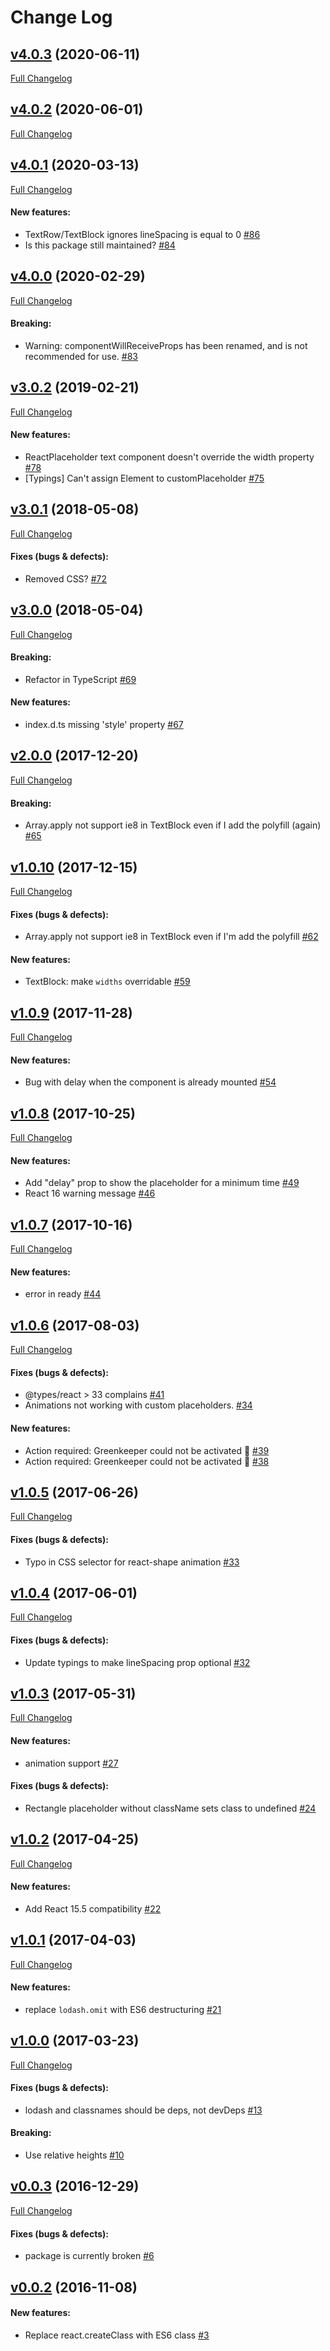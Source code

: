 #  Change Log



## [v4.0.3](https://github.com/buildo/react-placeholder/tree/v4.0.3) (2020-06-11)
[Full Changelog](https://github.com/buildo/react-placeholder/compare/v4.0.2...v4.0.3)

## [v4.0.2](https://github.com/buildo/react-placeholder/tree/v4.0.2) (2020-06-01)
[Full Changelog](https://github.com/buildo/react-placeholder/compare/v4.0.1...v4.0.2)

## [v4.0.1](https://github.com/buildo/react-placeholder/tree/v4.0.1) (2020-03-13)
[Full Changelog](https://github.com/buildo/react-placeholder/compare/v4.0.0...v4.0.1)

#### New features:

- TextRow/TextBlock ignores lineSpacing is equal to 0 [#86](https://github.com/buildo/react-placeholder/issues/86)
- Is this package still maintained?  [#84](https://github.com/buildo/react-placeholder/issues/84)

## [v4.0.0](https://github.com/buildo/react-placeholder/tree/v4.0.0) (2020-02-29)
[Full Changelog](https://github.com/buildo/react-placeholder/compare/v3.0.2...v4.0.0)

#### Breaking:

- Warning: componentWillReceiveProps has been renamed, and is not recommended for use. [#83](https://github.com/buildo/react-placeholder/issues/83)

## [v3.0.2](https://github.com/buildo/react-placeholder/tree/v3.0.2) (2019-02-21)
[Full Changelog](https://github.com/buildo/react-placeholder/compare/v3.0.1...v3.0.2)

#### New features:

- ReactPlaceholder text component doesn't override the width property [#78](https://github.com/buildo/react-placeholder/issues/78)
- [Typings] Can't assign Element to customPlaceholder [#75](https://github.com/buildo/react-placeholder/issues/75)

## [v3.0.1](https://github.com/buildo/react-placeholder/tree/v3.0.1) (2018-05-08)
[Full Changelog](https://github.com/buildo/react-placeholder/compare/v3.0.0...v3.0.1)

#### Fixes (bugs & defects):

- Removed CSS? [#72](https://github.com/buildo/react-placeholder/issues/72)

## [v3.0.0](https://github.com/buildo/react-placeholder/tree/v3.0.0) (2018-05-04)
[Full Changelog](https://github.com/buildo/react-placeholder/compare/v2.0.0...v3.0.0)

#### Breaking:

- Refactor in TypeScript [#69](https://github.com/buildo/react-placeholder/issues/69)

#### New features:

- index.d.ts missing 'style' property [#67](https://github.com/buildo/react-placeholder/issues/67)

## [v2.0.0](https://github.com/buildo/react-placeholder/tree/v2.0.0) (2017-12-20)
[Full Changelog](https://github.com/buildo/react-placeholder/compare/v1.0.10...v2.0.0)

#### Breaking:

- Array.apply not support ie8 in TextBlock even if I add the polyfill (again) [#65](https://github.com/buildo/react-placeholder/issues/65)

## [v1.0.10](https://github.com/buildo/react-placeholder/tree/v1.0.10) (2017-12-15)
[Full Changelog](https://github.com/buildo/react-placeholder/compare/v1.0.9...v1.0.10)

#### Fixes (bugs & defects):

- Array.apply not support ie8 in TextBlock even if I'm add the polyfill [#62](https://github.com/buildo/react-placeholder/issues/62)

#### New features:

- TextBlock: make `widths` overridable [#59](https://github.com/buildo/react-placeholder/issues/59)

## [v1.0.9](https://github.com/buildo/react-placeholder/tree/v1.0.9) (2017-11-28)
[Full Changelog](https://github.com/buildo/react-placeholder/compare/v1.0.8...v1.0.9)

#### New features:

- Bug with delay when the component is already mounted [#54](https://github.com/buildo/react-placeholder/issues/54)

## [v1.0.8](https://github.com/buildo/react-placeholder/tree/v1.0.8) (2017-10-25)
[Full Changelog](https://github.com/buildo/react-placeholder/compare/v1.0.7...v1.0.8)

#### New features:

- Add "delay" prop to show the placeholder for a minimum time [#49](https://github.com/buildo/react-placeholder/issues/49)
- React 16 warning message [#46](https://github.com/buildo/react-placeholder/issues/46)

## [v1.0.7](https://github.com/buildo/react-placeholder/tree/v1.0.7) (2017-10-16)
[Full Changelog](https://github.com/buildo/react-placeholder/compare/v1.0.6...v1.0.7)

#### New features:

- error in ready [#44](https://github.com/buildo/react-placeholder/issues/44)

## [v1.0.6](https://github.com/buildo/react-placeholder/tree/v1.0.6) (2017-08-03)
[Full Changelog](https://github.com/buildo/react-placeholder/compare/v1.0.5...v1.0.6)

#### Fixes (bugs & defects):

- @types/react > 33 complains [#41](https://github.com/buildo/react-placeholder/issues/41)
- Animations not working with custom placeholders. [#34](https://github.com/buildo/react-placeholder/issues/34)

#### New features:

- Action required: Greenkeeper could not be activated 🚨 [#39](https://github.com/buildo/react-placeholder/issues/39)
- Action required: Greenkeeper could not be activated 🚨 [#38](https://github.com/buildo/react-placeholder/issues/38)

## [v1.0.5](https://github.com/buildo/react-placeholder/tree/v1.0.5) (2017-06-26)
[Full Changelog](https://github.com/buildo/react-placeholder/compare/v1.0.4...v1.0.5)

#### Fixes (bugs & defects):

- Typo in CSS selector for react-shape animation [#33](https://github.com/buildo/react-placeholder/issues/33)

## [v1.0.4](https://github.com/buildo/react-placeholder/tree/v1.0.4) (2017-06-01)
[Full Changelog](https://github.com/buildo/react-placeholder/compare/v1.0.3...v1.0.4)

#### Fixes (bugs & defects):

- Update typings to make lineSpacing prop optional [#32](https://github.com/buildo/react-placeholder/issues/32)

## [v1.0.3](https://github.com/buildo/react-placeholder/tree/v1.0.3) (2017-05-31)
[Full Changelog](https://github.com/buildo/react-placeholder/compare/v1.0.2...v1.0.3)

#### New features:

- animation support [#27](https://github.com/buildo/react-placeholder/issues/27)

#### Fixes (bugs & defects):

- Rectangle placeholder without className sets class to undefined [#24](https://github.com/buildo/react-placeholder/issues/24)

## [v1.0.2](https://github.com/buildo/react-placeholder/tree/v1.0.2) (2017-04-25)
[Full Changelog](https://github.com/buildo/react-placeholder/compare/v1.0.1...v1.0.2)

#### New features:

- Add React 15.5 compatibility [#22](https://github.com/buildo/react-placeholder/issues/22)

## [v1.0.1](https://github.com/buildo/react-placeholder/tree/v1.0.1) (2017-04-03)
[Full Changelog](https://github.com/buildo/react-placeholder/compare/v1.0.0...v1.0.1)

#### New features:

- replace `lodash.omit` with ES6 destructuring [#21](https://github.com/buildo/react-placeholder/issues/21)

## [v1.0.0](https://github.com/buildo/react-placeholder/tree/v1.0.0) (2017-03-23)
[Full Changelog](https://github.com/buildo/react-placeholder/compare/v0.0.3...v1.0.0)

#### Fixes (bugs & defects):

- lodash and classnames should be deps, not devDeps [#13](https://github.com/buildo/react-placeholder/issues/13)

#### Breaking:

- Use relative heights [#10](https://github.com/buildo/react-placeholder/issues/10)

## [v0.0.3](https://github.com/buildo/react-placeholder/tree/v0.0.3) (2016-12-29)
[Full Changelog](https://github.com/buildo/react-placeholder/compare/v0.0.2...v0.0.3)

#### Fixes (bugs & defects):

- package is currently broken [#6](https://github.com/buildo/react-placeholder/issues/6)

## [v0.0.2](https://github.com/buildo/react-placeholder/tree/v0.0.2) (2016-11-08)


#### New features:

- Replace react.createClass with ES6 class [#3](https://github.com/buildo/react-placeholder/issues/3)